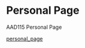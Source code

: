 Personal Page
================

AAD115 Personal Page 

[personal_page](https://hayleymcilwrath.github.io//Personal-Page/personal_page.html) 
